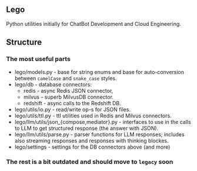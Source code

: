 ## Lego

Python utilities initially for ChatBot Development and Cloud Engineering.

## Structure

### The most useful parts

- lego/models.py - base for string enums and base for auto-conversion
  between `camelCase` and `snake_case` styles.
- lego/db - database connectors:
  - redis - async Redis JSON connector,
  - milvus - superb MilvusDB connector.
  - redshift - async calls to the Redshift DB.
- lego/utils/io.py - read/write op-s for JSON files.
- lego/utils/ttl.py - ttl utilities used in Redis and Milvus connectors.
- lego/llm/utils/json\_{compose,mediator}.py - interfaces to use in the
  calls to LLM to get structured response (the answer with JSON).
- lego/llm/utils/parse.py - parser functions for LLM responses;
  includes also streaming responses and responses with thinking blockes.
- lego/settings - settings for the DB connectors above (and more)

### The rest is a bit outdated and should move to `legacy` soon
